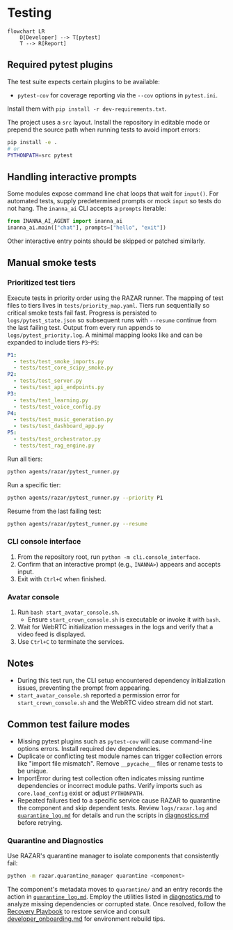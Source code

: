 # Testing

```mermaid
flowchart LR
    D[Developer] --> T[pytest]
    T --> R[Report]
```

## Required pytest plugins

The test suite expects certain plugins to be available:

- `pytest-cov` for coverage reporting via the `--cov` options in `pytest.ini`.

Install them with `pip install -r dev-requirements.txt`.

The project uses a `src` layout. Install the repository in editable mode or
prepend the source path when running tests to avoid import errors:

```bash
pip install -e .
# or
PYTHONPATH=src pytest
```

## Handling interactive prompts

Some modules expose command line chat loops that wait for `input()`.
For automated tests, supply predetermined prompts or mock `input` so
tests do not hang.  The `inanna_ai` CLI accepts a `prompts` iterable:

```python
from INANNA_AI_AGENT import inanna_ai
inanna_ai.main(["chat"], prompts=["hello", "exit"])
```

Other interactive entry points should be skipped or patched similarly.

## Manual smoke tests

### Prioritized test tiers

Execute tests in priority order using the RAZAR runner. The mapping of test
files to tiers lives in `tests/priority_map.yaml`. Tiers run sequentially so
critical smoke tests fail fast. Progress is persisted to `logs/pytest_state.json`
so subsequent runs with `--resume` continue from the last failing test. Output
from every run appends to `logs/pytest_priority.log`.  A minimal mapping looks
like and can be expanded to include tiers `P3`–`P5`:

```yaml
P1:
  - tests/test_smoke_imports.py
  - tests/test_core_scipy_smoke.py
P2:
  - tests/test_server.py
  - tests/test_api_endpoints.py
P3:
  - tests/test_learning.py
  - tests/test_voice_config.py
P4:
  - tests/test_music_generation.py
  - tests/test_dashboard_app.py
P5:
  - tests/test_orchestrator.py
  - tests/test_rag_engine.py
```

Run all tiers:

```bash
python agents/razar/pytest_runner.py
```

Run a specific tier:

```bash
python agents/razar/pytest_runner.py --priority P1
```

Resume from the last failing test:

```bash
python agents/razar/pytest_runner.py --resume
```

### CLI console interface

1. From the repository root, run `python -m cli.console_interface`.
1. Confirm that an interactive prompt (e.g., `INANNA>`) appears and accepts input.
1. Exit with `Ctrl+C` when finished.

### Avatar console

1. Run `bash start_avatar_console.sh`.
   - Ensure `start_crown_console.sh` is executable or invoke it with `bash`.
1. Wait for WebRTC initialization messages in the logs and verify that a video feed is displayed.
1. Use `Ctrl+C` to terminate the services.

## Notes

- During this test run, the CLI setup encountered dependency initialization issues, preventing the prompt from appearing.
- `start_avatar_console.sh` reported a permission error for `start_crown_console.sh` and the WebRTC video stream did not start.

## Common test failure modes

- Missing pytest plugins such as `pytest-cov` will cause command-line options errors. Install required dev dependencies.
- Duplicate or conflicting test module names can trigger collection errors like "import file mismatch". Remove `__pycache__` files or rename tests to be unique.
- ImportError during test collection often indicates missing runtime dependencies or incorrect module paths. Verify imports such as `core.load_config` exist or adjust `PYTHONPATH`.
- Repeated failures tied to a specific service cause RAZAR to quarantine the component and skip dependent tests. Review `logs/razar.log` and [`quarantine_log.md`](quarantine_log.md) for details and run the scripts in [diagnostics.md](diagnostics.md) before retrying.

### Quarantine and Diagnostics
Use RAZAR's quarantine manager to isolate components that consistently fail:

```bash
python -m razar.quarantine_manager quarantine <component>
```

The component's metadata moves to `quarantine/` and an entry records the action in [`quarantine_log.md`](quarantine_log.md). Employ the utilities listed in [diagnostics.md](diagnostics.md) to analyze missing dependencies or corrupted state. Once resolved, follow the [Recovery Playbook](recovery_playbook.md) to restore service and consult [developer_onboarding.md](developer_onboarding.md) for environment rebuild tips.
